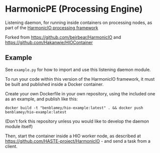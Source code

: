# HarmonicPE (Processing Engine)

Listening daemon, for running inside containers on processing nodes, as part of the [HarmonicIO processing framework](https://github.com/benblamey/HarmonicIO)

Forked from https://github.com/beirbear/HarmonicIO and https://github.com/Hakanwie/HIOContainer

## Example

See `example.py` for how to import and use this listening daemon module. 

To run your code within this version of the HarmonicIO framework, it must be built and published inside a Docker container.

Create your own Dockerfile in your own repository, using the included one as an example, and publish like this:
```
docker build -t "benblamey/hio-example:latest" . && docker push benblamey/hio-example:latest
```

(Don't fork this repository unless you would like to develop the daemon module itself)

Then, start the container inside a HIO worker node, as described at https://github.com/HASTE-project/HarmonicIO - and send a task from a client.
